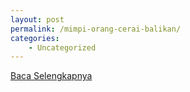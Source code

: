 ```yaml
---
layout: post
permalink: /mimpi-orang-cerai-balikan/
categories:
    - Uncategorized
---
```


[Baca Selengkapnya](/09)